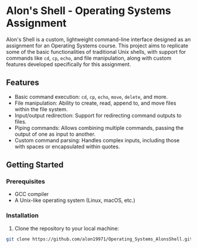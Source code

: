 # Alon's Shell - Operating Systems Assignment

Alon's Shell is a custom, lightweight command-line interface designed as an assignment for an Operating Systems course. This project aims to replicate some of the basic functionalities of traditional Unix shells, with support for commands like `cd`, `cp`, `echo`, and file manipulation, along with custom features developed specifically for this assignment.

## Features

- Basic command execution: `cd`, `cp`, `echo`, `move`, `delete`, and more.
- File manipulation: Ability to create, read, append to, and move files within the file system.
- Input/output redirection: Support for redirecting command outputs to files.
- Piping commands: Allows combining multiple commands, passing the output of one as input to another.
- Custom command parsing: Handles complex inputs, including those with spaces or encapsulated within quotes.

## Getting Started

### Prerequisites

- GCC compiler
- A Unix-like operating system (Linux, macOS, etc.)

### Installation

1. Clone the repository to your local machine:

```sh
git clone https://github.com/alon19971/Operating_Systems_AlonsShell.git
